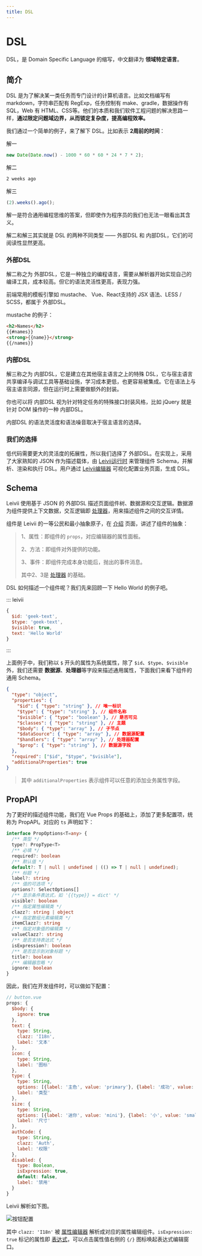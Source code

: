 ```yaml
---
title: DSL
---
```


# DSL

DSL，是 Domain Specific Language 的缩写，中文翻译为 **领域特定语言**。

## 简介

DSL 是为了解决某一类任务而专门设计的计算机语言。比如文档编写有 markdown，字符串匹配有 RegExp，任务控制有 make、gradle，数据操作有 SQL，Web 有 HTML、CSS等。他们的本质和我们软件工程问题的解决思路一样，**通过限定问题域边界，从而锁定复杂度，提高编程效率。**

我们通过一个简单的例子，来了解下 DSL。比如表示 **2周前的时间**：

解一
```js
new Date(Date.now() - 1000 * 60 * 60 * 24 * 7 * 2);
```

解二
```bash
2 weeks ago
```

解三
```js
(2).weeks().ago();
```

解一是符合通用编程思维的答案，但即使作为程序员的我们也无法一眼看出其含义。

解二和解三其实就是 DSL 的两种不同类型 —— 外部DSL 和 内部DSL，它们的可阅读性显然更高。

### 外部DSL

解二称之为 外部DSL，它是一种独立的编程语言，需要从解析器开始实现自己的编译工具，成本较高。但它的语法灵活性更高，表现力强。

前端常用的模板引擎如 mustache、 Vue、React支持的 JSX 语法、LESS / SCSS，都属于 外部DSL。

mustache 的例子：

```html
<h2>Names</h2>
{{#names}}
<strong>{{name}}</strong>
{{/names}}
```

### 内部DSL

解三称之为 内部DSL，它是建立在其他宿主语言之上的特殊 DSL，它与宿主语言共享编译与调试工具等基础设施，学习成本更低，也更容易被集成。它在语法上与宿主语言同源，但在运行时上需要做额外的封装。

你也可以将 内部DSL 视为针对特定任务的特殊接口封装风格，比如 jQuery 就是针对 DOM 操作的一种 内部DSL。

内部DSL 的语法灵活度和语法噪音取决于宿主语言的选择。

### 我们的选择

低代码需要更大的灵活度的拓展性，所以我们选择了 外部DSL。在实现上，采用了大家熟知的 JSON 作为描述载体，由 [Leivii运行时](../install) 来管理组件 Schema，并解析、渲染和执行 DSL。用户通过 [Leivii编辑器](../install) 可视化配置业务页面，生成 DSL。


## Schema

Leivii 使用基于 JSON 的 外部DSL 描述页面组件树、数据源和交互逻辑。数据源为组件提供上下文数据，交互逻辑即 [处理器](./handler)，用来描述组件之间的交互详情。

组件是 Leivii 的一等公民和最小抽象原子，在 [介绍](../#组件) 页面，讲述了组件的抽象：

> 1、属性：即组件的 `props`，对应编辑器的属性面板。
>
> 2、方法：即组件对外提供的功能。
>
> 3、事件：即组件完成本身功能后，抛出的事件消息。
>
> 其中2、3是 [处理器](#处理器) 的基础。

DSL 如何描述一个组件呢？我们先来回顾一下 Hello World 的例子吧。

::: leivii
```js
{
  $id: 'geek-text',
  $type: 'geek-text',
  $visible: true,
  text: 'Hello World'
}
```
:::

上面例子中，我们称以 `$` 开头的属性为系统属性，除了 `$id`、`$type`、`$visible` 外，我们还需要 **数据源**、**处理器**等字段来描述通用属性，下面我们来看下组件的通用 Schema。

```json
{
  "type": "object",     
  "properties": {      
    "$id": { "type": "string" }, // 唯一标识
    "$type": { "type": "string" }, // 组件名称
    "$visible": { "type": "boolean" }, // 是否可见
    "$classes": { "type": "string" }, // 主题
    "$body": { "type": "array" }, // 子节点
    "$dataSource": { "type": "array" }, // 数据源配置
    "$handlers": { "type": "array" }, // 处理器配置
    "$prop": { "type": "string" }, // 数据源字段
  },
  "required": ["$id", "$type", "$visible"],
  "additionalProperties": true
}
```

> 其中 `additionalProperties` 表示组件可以任意的添加业务属性字段。

## PropAPI

为了更好的描述组件功能，我们在 Vue Props 的基础上，添加了更多配置项，统称为 PropAPI。对应的 `ts` 声明如下：

```ts
interface PropOptions<T=any> {
  /** 类型 */
  type?: PropType<T>
  /** 必填 */
  required?: boolean
  /** 默认值 */
  default?: T | null | undefined | (() => T | null | undefined);
  /** 标题 */
  label?: string
  /** 值的可选项 */
  options?: SelectOptions[]
  /** 显示条件表达式，如 '{{type}} = dict' */
  visible?: boolean
  /** 指定属性编辑类 */
  clazz?: string | object
  /** 指定数组元素编辑类 */
  itemClazz?: string
  /** 指定对象值的编辑类 */
  valueClazz?: string
  /** 是否支持表达式 */
  isExpression?: boolean
  /** 是否显示到对象标题 */
  title?: boolean
  /** 编辑器忽略 */
  ignore: boolean
}
```

因此，我们在开发组件时，可以做如下配置：

```js
// button.vue
props: {
  $body: {
    ignore: true
  },
  text: {
    type: String,
    clazz: 'I18n',
    label: '文本'
  },
  icon: {
    type: String,
    label: '图标'
  },
  type: {
    type: String,
    options: [{label: '主色', value: 'primary'}, {label: '成功', value: 'success'}, {label: '警告', value: 'warning'}, {label: '危险', value: 'danger'}, {label: '信息', value: 'info'}, {label: '文本', value: 'text'}],
    label: '类型'
  },
  size: {
    type: String,
    options: [{label: '迷你', value: 'mini'}, {label: '小', value: 'small'}, {label: '正常', value: 'medium'}],
    label: '尺寸'
  },
  authCode: {
    type: String,
    clazz: 'Auth',
    label: '权限'
  },
  disabled: {
    type: Boolean,
    isExpression: true,
    default: false,
    label: '禁用'
  }
}
```

Leivii 解析如下图。

![按钮配置](../assets/img/button.png)

其中 `clazz: 'I18n'` 被 [属性编辑器](../advanced/prop) 解析成对应的属性编辑组件。`isExpression: true` 标记的属性即 [表达式](./expression)，可以点击属性值右侧的 `{/}` 图标唤起表达式编辑窗口。
